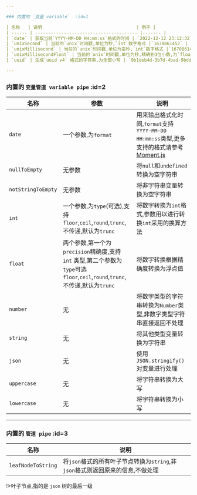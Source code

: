 ```yaml
---

### 内置的 `变量 variable`  :id=1

| 名称   | 说明                                    | 例子 |
| ------ | --------------------------------------- |------- |
| `date` | 获取当前`YYYY-MM-DD HH:mm:ss`格式的时间 | `2022-12-12 23:12:32` | 
| `unixSecond` | 当前的`unix`时间戳,单位为秒,`int`数字格式 |`1670861452` | 
| `unixMillisecond` | 当前的`unix`时间戳,单位为毫秒,`int`数字格式 |`1670861452123` | 
| `unixMillisecondFloat` | 当前的`unix`时间戳,单位为秒,精确到3位小数,为`float`类型的数字 |`1670861452.123` | 
| `uuid` | 生成`uuid v4` 格式的字符串,为全部小写 | `9b1deb4d-3b7d-4bad-9bdd-2b0d7b3dcb6d`| 

---
```


### 内置的 `变量管道 variable pipe` :id=2

| 名称               | 参数                                                                                                                          | 说明                                                                                                                                           |
| ------------------ | ----------------------------------------------------------------------------------------------------------------------------- | ---------------------------------------------------------------------------------------------------------------------------------------------- |
| `date`             | 一个参数,为`format`                                                                                                           | 用来输出格式化时间,`format`支持 `YYYY-MM-DD HH:mm:ss`类型,更多支持的格式请参考 [Moment.js](https://momentjs.com/docs/#/parsing/string-format/) |
| `nullToEmpty`      | 无参数                                                                                                                        | 将`null`和`undefined`转换为空字符串                                                                                                            |
| `notStringToEmpty` | 无参数                                                                                                                        | 将非字符串变量转换为空字符串                                                                                                                   |
| `int`              | 一个参数,为`type`(可选),支持`floor`,`ceil`,`round`,`trunc`,不传递,默认为`trunc`                                               | 将数字转换为`int`格式,参数用以进行转换`int`采用的换算方法                                                                                      |
| `float`            | 两个参数,第一个为`precision`精确度,支持 `int` 类型,第二个参数为 `type`可选`floor`,`ceil`,`round`,`trunc`,不传递,默认为`trunc` | 将数字转换根据精确度转换为浮点值                                                                                                               |
| `number`           | 无                                                                                                                            | 将数字类型的字符串转换为`Number`类型,非数字类型字符串直接返回不处理                                                                            |
| `string`           | 无                                                                                                                            | 将其他类型变量转换为字符串                                                                                                                     |
| `json`             | 无                                                                                                                            | 使用`JSON.stringify()`对变量进行处理                                                                                                           |
| `uppercase`        | 无                                                                                                                            | 将字符串转换为大写                                                                                                                             |
| `lowercase`        | 无                                                                                                                            | 将字符串转换为小写                                                                                                                             |

---

### 内置的 `管道 pipe` :id=3

| 名称               | 说明                                                                           |
| ------------------ | ------------------------------------------------------------------------------ |
| `leafNodeToString` | 将`json`格式的所有叶子节点转换为`string`,非`json`格式则返回原来的信息,不做处理 |

!>叶子节点,指的是 `json` 树的最后一级
